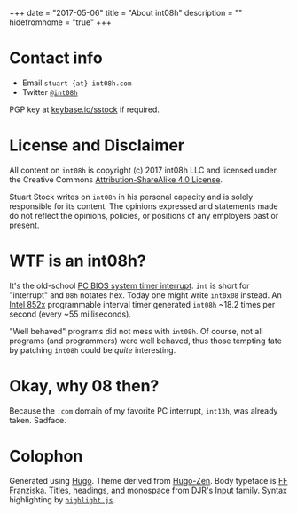 +++
date = "2017-05-06"
title = "About int08h"
description = ""
hidefromhome = "true"
+++

# Contact info

* Email `stuart {at} int08h.com`
* Twitter [`@int08h`](https://twitter.com/int08h)

PGP key at [keybase.io/sstock](https://keybase.io/sstock) if required.


# License and Disclaimer

All content on `int08h` is copyright (c) 2017 int08h LLC and licensed under the Creative Commons 
[Attribution-ShareAlike 4.0 License](https://creativecommons.org/licenses/by-sa/4.0/legalcode). 

Stuart Stock writes on `int08h` in his personal capacity and is solely responsible for its content. 
The opinions expressed and statements made do not reflect the opinions, policies, or positions of any 
employers past or present. 

# WTF is an int08h?

It's the old-school [PC BIOS system timer interrupt](http://www.delorie.com/djgpp/doc/rbinter/id/48/0.html). 
`int` is short for "interrupt" and `08h` notates hex. Today one might write `int0x08` instead.
An [Intel 852x](http://wiki.osdev.org/Programmable_Interval_Timer) programmable interval timer generated `int08h` 
~18.2 times per second (every ~55 milliseconds). 

"Well behaved" programs did not mess with `int08h`. Of course, not all programs (and programmers) were 
well behaved, thus those tempting fate by patching `int08h` could be *quite* interesting.

# Okay, why 08 then?

Because the `.com` domain of my favorite PC interrupt, `int13h`, was already taken. Sadface.

# Colophon

Generated using [Hugo](https://gohugo.io/). Theme derived from [Hugo-Zen](https://github.com/rakuishi/hugo-zen).
Body typeface is [FF Franziska](http://fffranziska.com/).
Titles, headings, and monospace from DJR's [Input](http://input.fontbureau.com/) family.
Syntax highlighting by [`highlight.js`](https://highlightjs.org/).
